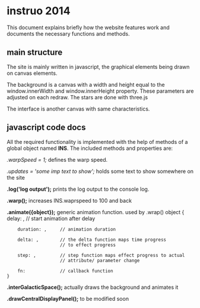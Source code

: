 instruo 2014
============

This document explains briefly how the website features work and documents
the necessary functions and methods.

main structure
--------------
The site is mainly written in javascript, the graphical elements being drawn
on canvas elements.

The background is a canvas with a width and height equal to the
window.innerWidth and window.innerHeight property. These parameters are
adjusted on each redraw. The stars are done with three.js

The interface is another canvas with same characteristics.

javascript code docs
--------------------

All the required functionality is implemented with the help of methods of a
global object named **INS**. The included methods and properties are:

*.warpSpeed = 1;*
defines the warp speed.

*.updates = 'some imp text to show';*
holds some text to show somewhere on the site

**.log('log output');**
prints the log output to the console log.

**.warp();**
increases INS.waprspeed to 100 and back

**.animate({object});**
generic animation function. used by .wrap()
    object {
        delay: ,  // start animation after delay

        duration: ,     // animation duration

        delta: ,        // the delta function maps time progress
                        // to effect progress

        step: ,         // step function maps effect progress to actual
                        // attribute/ parameter change

        fn:             // callback function
    }

**.interGalacticSpace();**
actually draws the background and animates it


**.drawCentralDisplayPanel();**
to be modified soon
